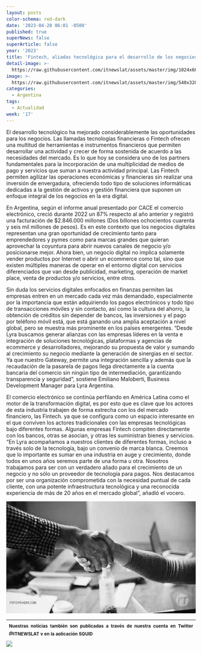```yaml
---
layout: posts
color-schema: red-dark
date: '2023-04-20 06:01 -0500'
published: true
superNews: false
superArticle: false
year: '2023'
title: 'Fintech, aliadas tecnológica para el desarrollo de los negocios digitales'
detail-image: >-
  https://raw.githubusercontent.com/itnewslat/assets/master/img/1024x680/Alianzas-g.jpg
image: >-
  https://raw.githubusercontent.com/itnewslat/assets/master/img/540x320/Alianzas-p.jpg
categories:
  - Argentina
tags:
  - Actualidad
week: '17'
---
```

El desarrollo tecnológico ha mejorado considerablemente las oportunidades para los negocios. Las llamadas tecnologías financieras o Fintech ofrecen una multitud de herramientas e instrumentos financieros que permiten desarrollar una actividad y crecer de forma sostenida de acuerdo a las necesidades del mercado. Es lo que hoy se considera uno de los partners fundamentales para la incorporación de una multiplicidad de medios de pago y servicios que suman a nuestra actividad principal. Las Fintech permiten agilizar las operaciones económicas y financieras sin realizar una inversión de envergadura, ofreciendo todo tipo de soluciones informáticas dedicadas a la gestión de activos y gestión financiera que suponen un enfoque integral de los negocios en la era digital. 

 
En Argentina, según el informe anual presentado por CACE el comercio electrónico, creció durante 2022 un 87% respecto al año anterior y registró una facturación de $2.846.000 millones (Dos billones ochocientos cuarenta y seis mil millones de pesos). Es en este contexto que los negocios digitales representan una gran oportunidad de crecimiento tanto para emprendedores y pymes como para marcas grandes que quieran aprovechar la coyuntura para abrir nuevos canales de negocio y/o posicionarse mejor. Ahora bien, un negocio digital no implica solamente vender productos por Internet o abrir un ecommerce como tal, sino que existen múltiples maneras de operar en el entorno digital con servicios diferenciados que van desde publicidad, marketing, operación de market place, venta de productos y/o servicios, entre otros.

 
Sin duda los servicios digitales enfocados en finanzas permiten las empresas entren en un mercado cada vez más demandado, especialmente por la importancia que están adquiriendo los pagos electrónicos y todo tipo de transacciones móviles y sin contacto, así como la cultura del ahorro, la obtención de créditos sin depender de bancos, las inversiones y el pago por teléfono móvil está, que está ganando una amplia aceptación a nivel global, pero se muestra más prominente en los países emergentes. “Desde Lyra buscamos generar alianzas con las empresas líderes en la venta e integración de soluciones tecnológicas, plataformas y agencias de ecommerce y desarrolladores, mejorando su propuesta de valor y sumando al crecimiento su negocio mediante la generación de sinergias en el sector. Ya que nuestro Gateway, permite una integración sencilla y además que la recaudación de la pasarela de pagos llega directamente a la cuenta bancaria del comercio sin ningún tipo de intermediación, garantizando transparencia y seguridad”, sostiene Emiliano Maloberti, Business Development Manager para Lyra Argentina. 

 
El comercio electrónico se continúa perfilando en América Latina como el motor de la transformación digital, es por esto que es clave que los actores de esta industria trabajen de forma estrecha con los del mercado financiero, las Fintech. ya que se configura como un espacio interesante en el que conviven los actores tradicionales con las empresas tecnológicas bajo diferentes formas. Algunas empresas Fintech compiten directamente con los bancos, otras se asocian, y otras les suministran bienes y servicios. “En Lyra acompañamos a nuestros clientes de diferentes formas, incluso a través solo de la tecnología, bajo un convenio de marca blanca. Creemos que lo importante es sumar en una industria en auge y crecimiento, donde todos en unos años seremos parte de una forma u otra. Nosotros trabajamos para ser con un verdadero aliado para el crecimiento de un negocio y no sólo un proveedor de tecnología para pagos. Nos destacamos por ser una organización comprometida con la necesidad puntual de cada cliente, con una potente infraestructura tecnológica y una reconocida experiencia de más de 20 años en el mercado global”, añadió el vocero. 


![](https://raw.githubusercontent.com/itnewslat/assets/master/img/540x320/Alianzas-p.jpg)

<table style="height: 42px;" width="569">
<tbody>
<tr>
<td style="text-align: justify;"><sub><strong>Nuestras noticias también son publicadas a través de nuestra cuenta en Twitter <a href="https://twitter.com/itnewslat?lang=es">@ITNEWSLAT</a> y en la aplicación <a href="https://squidapp.co/en/">SQUID</a></strong></sub></td>
</tr>
</tbody>
</table>
<img src="https://tracker.metricool.com/c3po.jpg?hash=56f88a41e39ab42c063cc51676587a04"/>